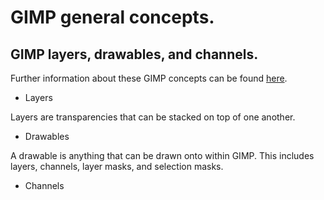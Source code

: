 GIMP general concepts.
======================


GIMP layers, drawables, and channels.
-------------------------------------

Further information about these GIMP concepts can be found [here](https://docs.gimp.org/2.10/en/gimp-image-combining.html).

+ Layers

Layers are transparencies that can be stacked on top of one another.

+ Drawables

A drawable is anything that can be drawn onto within GIMP. This includes layers, channels, layer masks, and selection masks.

+ Channels
